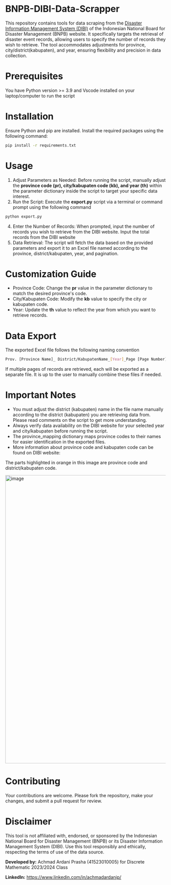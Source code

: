 # BNPB-DIBI-Data-Scrapper
This repository contains tools for data scraping from the [Disaster Information Management System (DIBI)](https://dibi.bnpb.go.id/xdibi2) of the Indonesian National Board for Disaster Management (BNPB) website. It specifically targets the retrieval of disaster event records, allowing users to specify the number of records they wish to retrieve. The tool accommodates adjustments for province, city/district(kabupaten), and year, ensuring flexibility and precision in data collection.
# Prerequisites
You have Python version >= 3.9 and Vscode installed on your laptop/computer to run the script
# Installation
Ensure Python and pip are installed. Install the required packages using the following command:
```bash
pip install -r requirements.txt
```
# Usage
1. Adjust Parameters as Needed: Before running the script, manually adjust the **province code (pr), city/kabupaten code (kb), and year (th)** within the parameter dictionary inside the script to target your specific data interest.
2. Run the Script: Execute the **export.py** script via a terminal or command prompt using the following command
```bash
python export.py
```
4. Enter the Number of Records: When prompted, input the number of records you wish to retrieve from the DIBI website. Input the total records from the DIBI website
5. Data Retrieval: The script will fetch the data based on the provided parameters and export it to an Excel file named according to the province, district/kabupaten, year, and pagination.
# Customization Guide
* Province Code: Change the **pr** value in the parameter dictionary to match the desired province's code.
* City/Kabupaten Code: Modify the **kb** value to specify the city or kabupaten code.
* Year: Update the **th** value to reflect the year from which you want to retrieve records.
# Data Export
The exported Excel file follows the following naming convention 
```bash
Prov. [Province Name]_ District/KabupatenName_[Year]_Page [Page Number].xlsx.
```
If multiple pages of records are retrieved, each will be exported as a separate file. It is up to the user to manually combine these files if needed.
# Important Notes
* You must adjust the district (kabupaten) name in the file name manually according to the district (kabupaten) you are retrieving data from. Please read comments on the script to get more understanding.
* Always verify data availability on the DIBI website for your selected year and city/kabupaten before running the script.
* The province_mapping dictionary maps province codes to their names for easier identification in the exported files.
* More information about province code and kabupaten code can be found on DIBI website:
  
The parts highlighted in orange in this image are province code and district/kabupaten code.
  
  <img width="903" alt="image" src="https://github.com/achmadardanip/BNPB-DIBI-Data-Scrapper/assets/52017148/59981ceb-f888-4332-85b8-63d85be17661">

# Contributing
Your contributions are welcome. Please fork the repository, make your changes, and submit a pull request for review.
# Disclaimer
This tool is not affiliated with, endorsed, or sponsored by the Indonesian National Board for Disaster Management (BNPB) or its Disaster Information Management System (DIBI). Use this tool responsibly and ethically, respecting the terms of use of the data source.

**Developed by:** Achmad Ardani Prasha (41523010005) for Discrete Mathematic 2023/2024 Class

**LinkedIn:** https://www.linkedin.com/in/achmadardanip/
